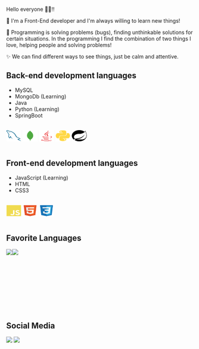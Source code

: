 Hello everyone 👋🏾!!

📘 I'm a Front-End developer and I'm always willing to learn new things! 

📕 Programming is solving problems (bugs), finding unthinkable solutions for certain situations. In the programming I find the combination of two things I love, helping people and solving problems!

✨ We can find different ways to see things, just be calm and attentive. 

## Back-end development languages 
- MySQL
- MongoDb (Learning)
- Java 
- Python (Learning)
- SpringBoot 

<div style="display: inline_block"><br>
  <img align="center" alt="Gabriel-MySQL" height="30" width="40" src="https://raw.githubusercontent.com/devicons/devicon/master/icons/mysql/mysql-plain.svg">
  <img align="center" alt="Gabriel-MongoDb" height="30" width="40" src="https://raw.githubusercontent.com/devicons/devicon/master/icons/mongodb/mongodb-plain.svg">
  <img align="center" alt="Gabriel-Java" height="30" width="40" src="https://raw.githubusercontent.com/devicons/devicon/master/icons/java/java-plain.svg">
  <img align="center" alt="Gabriel-Python" height="30" width="40" src="https://raw.githubusercontent.com/devicons/devicon/master/icons/python/python-plain.svg">
  <img align="center" alt="Gabriel-SpringBoot" height="30" width="40" src="https://raw.githubusercontent.com/devicons/devicon/master/icons/spring/spring-plain.svg">
  </div>
<br>

## Front-end development languages
- JavaScript (Learning)
- HTML
- CSS3
<div style="display: inline_block"><br>
  <img align="center" alt="Gabriel-Js" height="30" width="40" src="https://raw.githubusercontent.com/devicons/devicon/master/icons/javascript/javascript-plain.svg">
  <img align="center" alt="Gabriel-HTML" height="30" width="40" src="https://raw.githubusercontent.com/devicons/devicon/master/icons/html5/html5-original.svg">
  <img align="center" alt="Gabriel-CSS" height="30" width="40" src="https://raw.githubusercontent.com/devicons/devicon/master/icons/css3/css3-original.svg">
  </div>
<br>

## Favorite Languages
<div style="display:flex;flex-wrap:no-wrap;">
<img height="163em" src="https://github-readme-stats.vercel.app/api?username=Kuruegane&show_icons=true&theme=midnight-purple&include_all_commits=true&count_private=true"/>
 <img height="163em" src="https://github-readme-stats.vercel.app/api/top-langs/?username=Kuruegane&layout=compact&langs_count=8&theme=midnight-purple"/>
</div>



## Social Media
<div>
  <a href = "mailto: ghfb145@gmail.com"><img src="https://img.shields.io/badge/-Gmail-%23EA4335?style=for-the-badge&logo=gmail&logoColor=white" target="_blank"></a>
  <a href="https://www.linkedin.com/in/gabrielhfbatista/" target="_blank"><img src="https://img.shields.io/badge/-LinkedIn-%230077B5?style=for-the-badge&logo=linkedin&logoColor=white" target="_blank"></a>
</div>

